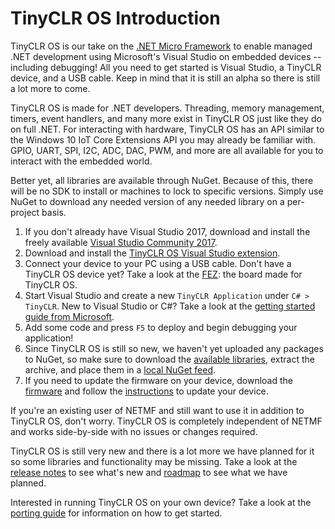 # TinyCLR OS Introduction

TinyCLR OS is our take on the [.NET Micro Framework](http://netmf.com/) to enable managed .NET development using Microsoft's Visual Studio on embedded devices -- including debugging! All you need to get started is Visual Studio, a TinyCLR device, and a USB cable. Keep in mind that it is still an alpha so there is still a lot more to come.

TinyCLR OS is made for .NET developers. Threading, memory management, timers, event handlers, and many more exist in TinyCLR OS just like they do on full .NET. For interacting with hardware, TinyCLR OS has an API similar to the Windows 10 IoT Core Extensions API you may already be familiar with. GPIO, UART, SPI, I2C, ADC, DAC, PWM, and more are all available for you to interact with the embedded world.

Better yet, all libraries are available through NuGet. Because of this, there will be no SDK to install or machines to lock to specific versions. Simply use NuGet to download any needed version of any needed library on a per-project basis.

1. If you don't already have Visual Studio 2017, download and install the freely available [Visual Studio Community 2017](https://www.visualstudio.com/downloads/).
2. Download and install the [TinyCLR OS Visual Studio extension](https://www.ghielectronics.com/downloads/TinyCLR/v0.5.0/TinyCLR.0.5.0.vsix).
3. Connect your device to your PC using a USB cable. Don't have a TinyCLR OS device yet? Take a look at the [FEZ](../hardware/FEZ.md): the board made for TinyCLR OS.
4. Start Visual Studio and create a new `TinyCLR Application` under `C# > TinyCLR`. New to Visual Studio or C#? Take a look at the [getting started guide from Microsoft](https://docs.microsoft.com/en-us/dotnet/csharp/getting-started/with-visual-studio).
5. Add some code and press `F5` to deploy and begin debugging your application!
6. Since TinyCLR OS is still so new, we haven't yet uploaded any packages to NuGet, so make sure to download the [available libraries](https://www.ghielectronics.com/downloads/TinyCLR/v0.5.0/TinyCLR_Libraries.0.5.0.zip), extract the archive, and place them in a [local NuGet feed](https://docs.nuget.org/ndocs/hosting-packages/local-feeds).
7. If you need to update the firmware on your device, download the [firmware](https://www.ghielectronics.com/downloads/TinyCLR/v0.5.0/TinyCLR_Firmware.0.5.0.zip) and follow the [instructions](firmware_update.md) to update your device.

If you're an existing user of NETMF and still want to use it in addition to TinyCLR OS, don't worry. TinyCLR OS is completely independent of NETMF and works side-by-side with no issues or changes required.

TinyCLR OS is still very new and there is a lot more we have planned for it so some libraries and functionality may be missing. Take a look at the [release notes](release_notes.md) to see what's new and [roadmap](roadmap.md) to see what we have planned.

Interested in running TinyCLR OS on your own device? Take a look at the [porting guide](porting/intro.md) for information on how to get started.